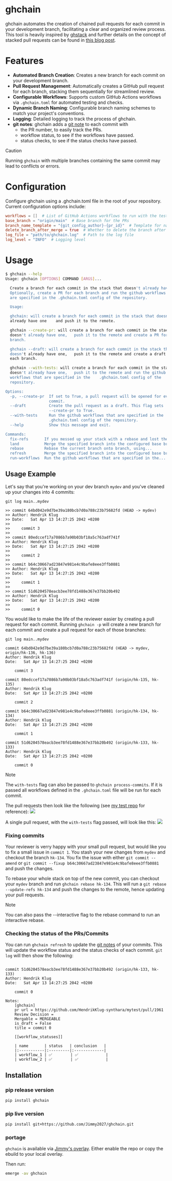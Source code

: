 # ghchain

ghchain automates the creation of chained pull requests for each commit in your development branch, facilitating a clear and organized review process.
This tool is heavily inspired by [ghstack](https://github.com/ezyang/ghstack) and further details on the concept of stacked pull requests can be found in [this blog post](https://stacking.dev/).

# Features

-   **Automated Branch Creation**: Creates a new branch for each commit on your development branch.
-   **Pull Request Management**: Automatically creates a GitHub pull request for each branch, stacking them sequentially for streamlined review.
-   **Configurable Workflows**: Supports custom GitHub Actions workflows via `.ghchain.toml` for automated testing and checks.
-   **Dynamic Branch Naming**: Configurable branch naming schemes to match your project's conventions.
-  **Logging**: Detailed logging to track the process of ghchain.
- **git notes**: ghchain adds a [git note](https://git-scm.com/docs/git-notes) to each commit with
  - the PR number, to easily track the PRs.
  - workflow status, to see if the workflows have passed.
  - status checks, to see if the status checks have passed.

> [!CAUTION]
> Running `ghchain` with multiple branches containing the same commit may lead to conflicts or errors.

# Configuration

Configure ghchain using a .ghchain.toml file in the root of your repository.
Current configuration options include:

```toml
workflows = []  # List of GitHub Actions workflows to run with the tests flags
base_branch = "origin/main"  # Base branch for the PRs
branch_name_template = "{git_config_author}-{pr_id}"  # Template for naming branches, customizable to include author name and a PR identifier.
delete_branch_after_merge = true  # Whether to delete the branch after the PR is merged
log_file = "path/to/ghchain.log"  # Path to the log file
log_level = "INFO"  # Logging level

```

# Usage

```bash
$ ghchain --help
Usage: ghchain [OPTIONS] COMMAND [ARGS]...

  Create a branch for each commit in the stack that doesn't already have one.
  Optionally, create a PR for each branch and run the github workflows that
  are specified in the .ghchain.toml config of the repository.

  Usage:

  ghchain: will create a branch for each commit in the stack that doesn't
  already have one    and push it to the remote.

  ghchain --create-pr: will create a branch for each commit in the stack that
  doesn't already have one,   push it to the remote and create a PR for each
  branch.

  ghchain --draft: will create a branch for each commit in the stack that
  doesn't already have one,   push it to the remote and create a draft PR for
  each branch.

  ghchain --with-tests: will create a branch for each commit in the stack that
  doesn't already have one,   push it to the remote and run the github
  workflows that are specified in the    .ghchain.toml config of the
  repository.

Options:
  -p, --create-pr  If set to True, a pull request will be opened for every
                   commit.
  --draft          Create the pull request as a draft. This flag sets
                   --create-pr to True.
  --with-tests     Run the github workflows that are specified in the
                   .ghchain.toml config of the repository.
  --help           Show this message and exit.

Commands:
  fix-refs       If you messed up your stack with a rebase and lost the...
  land           Merge the specified branch into the configured base branch.
  rebase         Rebase the current branch onto branch, using...
  refresh        Merge the specified branch into the configured base branch.
  run-workflows  Run the github workflows that are specified in the...
```


## Usage Example

Let's say that you're working on your dev branch `mydev` and you've cleaned up your changes into 4 commits:

```
git log main..mydev

>> commit 64bd042e9d7be39a180bcb7d0a788c23b75682fd (HEAD -> mydev)
>> Author: Hendrik Klug
>> Date:   Sat Apr 13 14:27:25 2042 +0200
>>
>>     commit 3
>>
>> commit 80edccef17a7086b7a90b03bf18a5c763adf741f
>> Author: Hendrik Klug
>> Date:   Sat Apr 13 14:27:25 2042 +0200
>>
>>     commit 2
>>
>> commit b64c30667ad23847e981e4c9bafe8eee3ffb0881
>> Author: Hendrik Klug
>> Date:   Sat Apr 13 14:27:25 2042 +0200
>>
>>     commit 1
>>
>> commit 51d6204578eacb3ee78fd1488e367e37bb20b492
>> Author: Hendrik Klug
>> Date:   Sat Apr 13 14:27:25 2042 +0200
>>
>>     commit 0

```

You would like to make the life of the reviewer easier by creating a pull request for each commit.
Running `ghchain -p` will create a new branch for each commit and create a pull request for each of those branches:

```
git log main..mydev

commit 64bd042e9d7be39a180bcb7d0a788c23b75682fd (HEAD -> mydev, origin/hk-136, hk-136)
Author: Hendrik Klug
Date:   Sat Apr 13 14:27:25 2042 +0200

    commit 3

commit 80edccef17a7086b7a90b03bf18a5c763adf741f (origin/hk-135, hk-135)
Author: Hendrik Klug
Date:   Sat Apr 13 14:27:25 2042 +0200

    commit 2

commit b64c30667ad23847e981e4c9bafe8eee3ffb0881 (origin/hk-134, hk-134)
Author: Hendrik Klug
Date:   Sat Apr 13 14:27:25 2042 +0200

    commit 1

commit 51d6204578eacb3ee78fd1488e367e37bb20b492 (origin/hk-133, hk-133)
Author: Hendrik Klug
Date:   Sat Apr 13 14:27:25 2042 +0200

    commit 0

```

> [!NOTE]
> The `with-tests` flag can also be passed to `ghchain process-commits`. If it is passed all workflows defined in the `.ghchain.toml` file will be run for each commit.

The pull requests then look like the following (see [my test repo](https://github.com/HendrikKlug-synthara/mytest/pulls) for reference):
![](static/prs_view.png)

A single pull request, with the `with-tests` flag passed, will look like this:
![](static/pr_view.png)

### Fixing commits

Your reviewer is verry happy with your small pull request, but would like you to fix a small issue in `commit 1`.
You stash your new changes from `mydev` and checkout the branch `hk-134`.
You fix the issue with either `git commit --amend` or `git commit --fixup b64c30667ad23847e981e4c9bafe8eee3ffb0881` and push the changes.

To rebase your whole stack on top of the new commit, you can checkout your `mydev` branch and run `ghchain rebase hk-134`.
This will run a `git rebase --update-refs hk-134` and push the changes to the remote, hence updating your pull requests.

> [!NOTE]
> You can also pass the --interactive flag to the rebase command to run an interactive rebase.


### Checking the status of the PRs/Commits
You can run `ghchain refresh` to update the [git notes](https://git-scm.com/docs/git-notes) of your commits.
This will update the workflow status and the status checks of each commit.
`git log` will then show the following:
```shell

commit 51d6204578eacb3ee78fd1488e367e37bb20b492 (origin/hk-133, hk-133)
Author: Hendrik Klug
Date:   Sat Apr 13 14:27:25 2042 +0200

    commit 0

Notes:
    [ghchain]
    pr url = https://github.com/HendrikKlug-synthara/mytest/pull/1961
    Review Decision =
    Mergable = MERGEABLE
    is_draft = False
    title = commit 0

    [[workflow_statuses]]

    | name       | status   | conclusion   |
    |:-----------|:---------|:-------------|
    | workflow_1 | ✅        | ✅            |
    | workflow_2 | ✅        | ✅            |

```

## Installation

### pip release version

```bash
pip install ghchain
```

### pip live version

```bash
pip install git+https://github.com/Jimmy2027/ghchain.git
```

### portage

`ghchain` is available via [Jimmy's overlay](https://github.com/Jimmy2027/overlay/blob/ae539a3c98d3e95fb0cfa8945344ff705c0537a1/dev-python/ghchain/ghchain-9999.ebuild).
Either enable the repo or copy the ebuild to your local overlay.

Then run:

```bash
emerge -av ghchain
```
